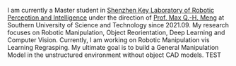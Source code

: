 I am currently a Master student in [Shenzhen Key Laboratory of Robotic Perception and Intelligence](http://robotics.lonwin.net/index.aspx) under the direction of [Prof. Max Q.-H. Meng](https://scholar.google.com/citations?user=DxDCU7AAAAAJ&hl=en&oi=ao) at Southern University of Science and Technology since 2021.09. My research focuses on Robotic Manipulation, Object Reorientation, Deep Learning and Computer Vision. Currently, I am working on Robotic Manipulation vis Learning Regrasping. My ultimate goal is to build a General Manipulation Model in the unstructured environment without object CAD models.
TEST